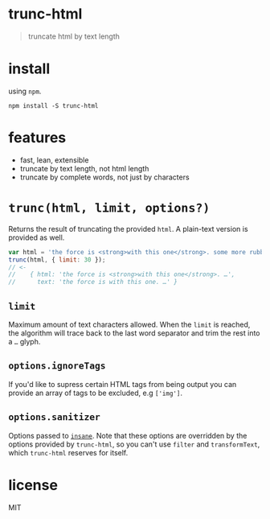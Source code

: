 # trunc-html

> truncate html by text length

# install

using `npm`.

```shell
npm install -S trunc-html
```

# features

- fast, lean, extensible
- truncate by text length, not html length
- truncate by complete words, not just by characters

# `trunc(html, limit, options?)`

Returns the result of truncating the provided `html`. A plain-text version is provided as well.

```js
var html = 'the force is <strong>with this one</strong>. some more rubbish';
trunc(html, { limit: 30 });
// <-
//    { html: 'the force is <strong>with this one</strong>. …',
//      text: 'the force is with this one. …' }
```

## `limit`

Maximum amount of text characters allowed. When the `limit` is reached, the algorithm will trace back to the last word separator and trim the rest into a `…` glyph.

## `options.ignoreTags`

If you'd like to supress certain HTML tags from being output you can provide an array of tags to be excluded, e.g `['img']`.

## `options.sanitizer`

Options passed to [`insane`][1]. Note that these options are overridden by the options provided by `trunc-html`, so you can't use `filter` and `transformText`, which `trunc-html` reserves for itself.

# license

MIT

[1]: http://github.com/bevacqua/insane
